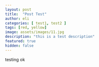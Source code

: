 ```yaml
---
layout: post
title:  "Post Test"
author: eli
categories: [ test1, test2 ]
tags: [red, yellow]
image: assets/images/11.jpg
description: "this is a test description"
featured: true
hidden: false
---
```


testing ok